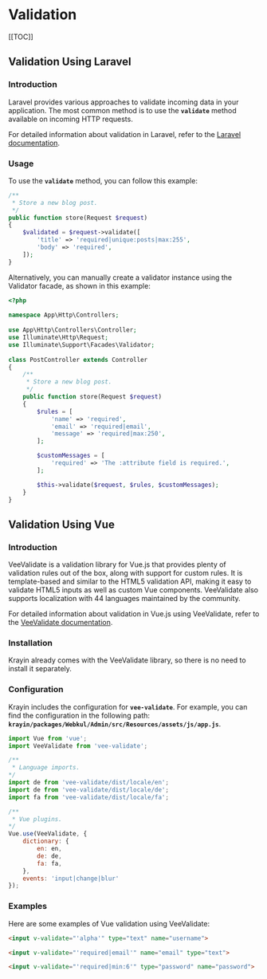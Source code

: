 # Validation

[[TOC]]

## Validation Using Laravel

### Introduction

Laravel provides various approaches to validate incoming data in your application. The most common method is to use the **`validate`** method available on incoming HTTP requests.

For detailed information about validation in Laravel, refer to the [Laravel documentation](https://laravel.com/docs/10.x/validation).

### Usage

To use the **`validate`** method, you can follow this example:

```php
/**
 * Store a new blog post.
 */
public function store(Request $request)
{
    $validated = $request->validate([
        'title' => 'required|unique:posts|max:255',
        'body' => 'required',
    ]);
}
```

Alternatively, you can manually create a validator instance using the Validator facade, as shown in this example:

```php
<?php
 
namespace App\Http\Controllers;
    
use App\Http\Controllers\Controller;
use Illuminate\Http\Request;
use Illuminate\Support\Facades\Validator;
    
class PostController extends Controller
{
    /**
     * Store a new blog post.
     */
    public function store(Request $request)
    {
        $rules = [
            'name' => 'required',
            'email' => 'required|email',
            'message' => 'required|max:250',
        ];

        $customMessages = [
            'required' => 'The :attribute field is required.',
        ];

        $this->validate($request, $rules, $customMessages);
    }
}
```

## Validation Using Vue

### Introduction

VeeValidate is a validation library for Vue.js that provides plenty of validation rules out of the box, along with support for custom rules. It is template-based and similar to the HTML5 validation API, making it easy to validate HTML5 inputs as well as custom Vue components. VeeValidate also supports localization with 44 languages maintained by the community.

For detailed information about validation in Vue.js using VeeValidate, refer to the [VeeValidate documentation](https://vee-validate.logaretm.com/v2/guide/).

### Installation

Krayin already comes with the VeeValidate library, so there is no need to install it separately.

### Configuration

Krayin includes the configuration for **`vee-validate`**. For example, you can find the configuration in the following path: **`krayin/packages/Webkul/Admin/src/Resources/assets/js/app.js`**.

```js
import Vue from 'vue';
import VeeValidate from 'vee-validate';

/**
 * Language imports.
*/
import de from 'vee-validate/dist/locale/en';
import de from 'vee-validate/dist/locale/de';
import fa from 'vee-validate/dist/locale/fa';

/**
 * Vue plugins.
*/
Vue.use(VeeValidate, {
    dictionary: {
        en: en,
        de: de,
        fa: fa,
    },
    events: 'input|change|blur'
});
```

### Examples

Here are some examples of Vue validation using VeeValidate:

```html
<input v-validate="'alpha'" type="text" name="username">

<input v-validate="'required|email'" name="email" type="text">

<input v-validate="'required|min:6'" type="password" name="password">
```